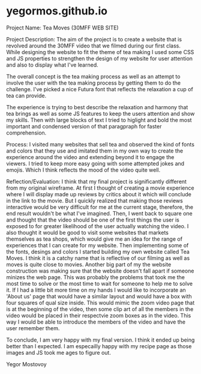 # yegormos.github.io

Project Name: Tea Moves (30MFF WEB SITE)

Project Description: The aim of the project is to create a website that is revolved around the 30MFF video that we filmed during our first class. While designing the website to fit the theme of tea making I used some CSS and JS properties to strengthen the design of my website for user attention and also to display what I've learned. 

The overall concept is the tea making process as well as an attempt to involve the user with the tea making process by getting them to do the challenge. I've picked a nice Futura font that reflects the relaxation a cup of tea can provide.

The experience is trying to best describe the relaxation and harmony that tea brings as well as some JS features to keep the users attention and show my skills. Then with large blocks of text I tried to higlight and bold the most important and condensed version of that paragpraph for faster comprehension.

Process: I visited many websites that sell tea and observed the kind of fonts and colors that they use and imitated them in my own way to create the experience around the video and extending beyond it to engage the viewers. I tried to keep more easy going with some attempted jokes and emojis. Which I think reflects the mood of the video quite well. 

Reflection/Evaluation: I think that my final project is significantly different from my original wireframe. At first I thought of creating a movie experience where I will display made up reviews by critics about it which will conclude in the link to the movie. But I quickly realized that making those reviews interactive would be very difficult for me at the current stage, therefore, the end result wouldn't be what I've imagined. 
Then, I went back to square one and thought that the video should be one of the first things the user is exposed to for greater likelihood of the user actually watching the video. I also thought it would be good to visit some websites that markets themselves as tea shops, which would give me an idea for the range of experiences that I can create for my website. Then implementing some of the fonts, desings and colors I started building my own website called Tea Moves. I think it is a catchy name that is reflective of our filming as well as moves is quite close to movies. 
Another big part of my the website construction was making sure that the website doesn't fall apart if someone minizes the web page. This was probably the problems that took me the most time to solve or the most time to wait for someone to help me to solve it.
If I had a little bit more time on my hands I would like to incorporate an 'About us' page that would have a similar layout and would have a box with four squares of qual size inside. This would mimic the zoom video page that is at the beginning of the video, then some clip art of all the members in the video would be placed in their respectvie zoom boxes as in the video. This way I would be able to introduce the members of the video and have the user remember them.

To conclude, I am very happy with my final version. I think it ended up being better than I expected. I am especailly happy with my recipe page as those images and JS took me ages to figure out.

Yegor Mostovoy
